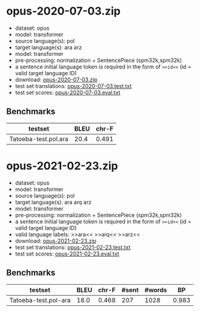 # opus-2020-07-03.zip

* dataset: opus
* model: transformer
* source language(s): pol
* target language(s): ara arz
* model: transformer
* pre-processing: normalization + SentencePiece (spm32k,spm32k)
* a sentence initial language token is required in the form of `>>id<<` (id = valid target language ID)
* download: [opus-2020-07-03.zip](https://object.pouta.csc.fi/Tatoeba-MT-models/pol-ara/opus-2020-07-03.zip)
* test set translations: [opus-2020-07-03.test.txt](https://object.pouta.csc.fi/Tatoeba-MT-models/pol-ara/opus-2020-07-03.test.txt)
* test set scores: [opus-2020-07-03.eval.txt](https://object.pouta.csc.fi/Tatoeba-MT-models/pol-ara/opus-2020-07-03.eval.txt)

## Benchmarks

| testset               | BLEU  | chr-F |
|-----------------------|-------|-------|
| Tatoeba-test.pol.ara 	| 20.4 	| 0.491 |

# opus-2021-02-23.zip

* dataset: opus
* model: transformer
* source language(s): pol
* target language(s): ara arq arz
* model: transformer
* pre-processing: normalization + SentencePiece (spm32k,spm32k)
* a sentence initial language token is required in the form of `>>id<<` (id = valid target language ID)
* valid language labels: >>ara<< >>arq<< >>arz<<
* download: [opus-2021-02-23.zip](https://object.pouta.csc.fi/Tatoeba-MT-models/pol-ara/opus-2021-02-23.zip)
* test set translations: [opus-2021-02-23.test.txt](https://object.pouta.csc.fi/Tatoeba-MT-models/pol-ara/opus-2021-02-23.test.txt)
* test set scores: [opus-2021-02-23.eval.txt](https://object.pouta.csc.fi/Tatoeba-MT-models/pol-ara/opus-2021-02-23.eval.txt)

## Benchmarks

| testset | BLEU  | chr-F | #sent | #words | BP |
|---------|-------|-------|-------|--------|----|
| Tatoeba-test.pol-ara 	| 18.0 	| 0.468 	| 207 	| 1028 	| 0.983 |

